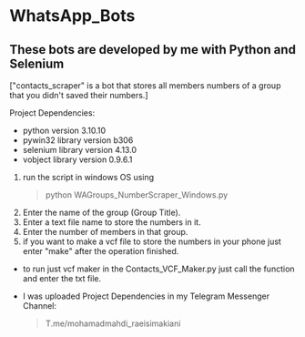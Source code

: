 # WhatsApp_Bots
These bots are developed by me with Python and Selenium
---------------
["contacts_scraper" is a bot that stores all members numbers of a group that you didn't saved their numbers.]

Project Dependencies:
  - python version 3.10.10
  - pywin32 library version b306
  - selenium library version 4.13.0
  - vobject library version 0.9.6.1

1) run the script in windows OS using
    > python WAGroups_NumberScraper_Windows.py
2) Enter the name of the group (Group Title).
3) Enter a text file name to store the numbers in it.
4) Enter the number of members in that group.
5) if you want to make a vcf file to store the numbers in your phone just enter "make" after the operation finished.

* to run just vcf maker in the Contacts_VCF_Maker.py just call the function and enter the txt file.

* I was uploaded Project Dependencies in my Telegram Messenger Channel:
    > T.me/mohamadmahdi_raeisimakiani
